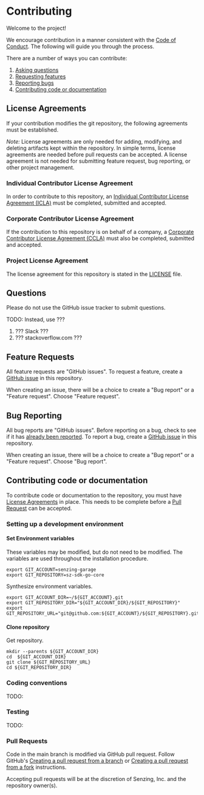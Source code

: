 # Contributing

Welcome to the project!

We encourage contribution in a manner consistent with the [Code of Conduct].
The following will guide you through the process.

There are a number of ways you can contribute:

1. [Asking questions]
1. [Requesting features]
1. [Reporting bugs]
1. [Contributing code or documentation]

## License Agreements

If your contribution modifies the git repository, the following agreements must be established.

*Note:*  License agreements are only needed for adding, modifying, and deleting artifacts kept within the repository.
In simple terms, license agreements are needed before pull requests can be accepted.
A license agreement is not needed for submitting feature request, bug reporting, or other project management.

### Individual Contributor License Agreement

In order to contribute to this repository, an
[Individual Contributor License Agreement (ICLA)]
must be completed, submitted and accepted.

### Corporate Contributor License Agreement

If the contribution to this repository is on behalf of a company, a
[Corporate Contributor License Agreement (CCLA)]
must also be completed, submitted and accepted.

### Project License Agreement

The license agreement for this repository is stated in the
[LICENSE] file.

## Questions

Please do not use the GitHub issue tracker to submit questions.

TODO: Instead, use ???

1. ??? Slack ???
1. ??? stackoverflow.com ???

## Feature Requests

All feature requests are "GitHub issues".
To request a feature, create a
[GitHub issue]
in this repository.

When creating an issue, there will be a choice to create a "Bug report" or a "Feature request".
Choose "Feature request".

## Bug Reporting

All bug reports are "GitHub issues".
Before reporting on a bug, check to see if it has [already been reported].
To report a bug, create a [GitHub issue] in this repository.

When creating an issue, there will be a choice to create a "Bug report" or a "Feature request".
Choose "Bug report".

## Contributing code or documentation

To contribute code or documentation to the repository, you must have
[License Agreements] in place.
This needs to be complete before a [Pull Request] can be accepted.

### Setting up a development environment

#### Set Environment variables

These variables may be modified, but do not need to be modified.
The variables are used throughout the installation procedure.

```console
export GIT_ACCOUNT=senzing-garage
export GIT_REPOSITORY=sz-sdk-go-core
```

Synthesize environment variables.

```console
export GIT_ACCOUNT_DIR=~/${GIT_ACCOUNT}.git
export GIT_REPOSITORY_DIR="${GIT_ACCOUNT_DIR}/${GIT_REPOSITORY}"
export GIT_REPOSITORY_URL="git@github.com:${GIT_ACCOUNT}/${GIT_REPOSITORY}.git"
```

#### Clone repository

Get repository.

```console
mkdir --parents ${GIT_ACCOUNT_DIR}
cd  ${GIT_ACCOUNT_DIR}
git clone ${GIT_REPOSITORY_URL}
cd ${GIT_REPOSITORY_DIR}
```

### Coding conventions

TODO:

### Testing

TODO:

### Pull Requests

Code in the main branch is modified via GitHub pull request.
Follow GitHub's [Creating a pull request from a branch] or
[Creating a pull request from a fork] instructions.

Accepting pull requests will be at the discretion of Senzing, Inc. and the repository owner(s).

[already been reported]: https://github.com/search?q=+is%3Aissue+user%3Asenzing
[Asking questions]: #questions
[Code of Conduct]: CODE_OF_CONDUCT.md
[Contributing code or documentation]: #contributing-code-or-documentation
[Corporate Contributor License Agreement (CCLA)]: .github/senzing-corporate-contributor-license-agreement.pdf
[Creating a pull request from a branch]: https://help.github.com/articles/creating-a-pull-request/
[Creating a pull request from a fork]: https://help.github.com/articles/creating-a-pull-request-from-a-fork/
[GitHub issue]: https://help.github.com/articles/creating-an-issue/
[Individual Contributor License Agreement (ICLA)]: .github/senzing-individual-contributor-license-agreement.pdf
[LICENSE]: LICENSE
[License Agreements]: #license-agreements
[Pull Request]: #pull-requests
[Reporting bugs]: #bug-reporting
[Requesting features]: #feature-requests
